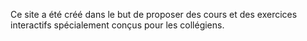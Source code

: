 Ce site a été créé dans le but de proposer des cours et des exercices interactifs spécialement conçus pour les collégiens.

